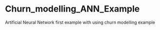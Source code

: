 # Churn_modelling_ANN_Example
Artificial Neural Network first example with using churn modelling example
